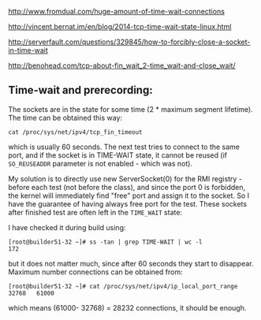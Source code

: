 http://www.fromdual.com/huge-amount-of-time-wait-connections

http://vincent.bernat.im/en/blog/2014-tcp-time-wait-state-linux.html

http://serverfault.com/questions/329845/how-to-forcibly-close-a-socket-in-time-wait

http://benohead.com/tcp-about-fin_wait_2-time_wait-and-close_wait/


Time-wait and prerecording:
---------------------------

The sockets are in the state for some time (2 * maximum segment lifetime). The time can be obtained this way:

```
cat /proc/sys/net/ipv4/tcp_fin_timeout
```

which is usually 60 seconds.
The next test tries to connect to the same port, and if the socket is in TIME-WAIT state, it cannot be reused (if `SO_REUSEADDR` parameter is not enabled - which was not).

My solution is to directly use new ServerSocket(0) for the RMI registry - before each test (not before the class), and since the port 0 is forbidden, the kernel will immediately
find "free" port and assign it to the socket. So I have the guarantee of having always free port for the test. These sockets after finished test are often left in the `TIME_WAIT` state:

I have checked it during build using:

```
[root@builder51-32 ~]# ss -tan | grep TIME-WAIT | wc -l
172
```

but it does not matter much, since after 60 seconds they start to disappear. Maximum number connections can be obtained from:

```
[root@builder51-32 ~]# cat /proc/sys/net/ipv4/ip_local_port_range
32768   61000
```

which means (61000- 32768) = 28232 connections, it should be enough.

